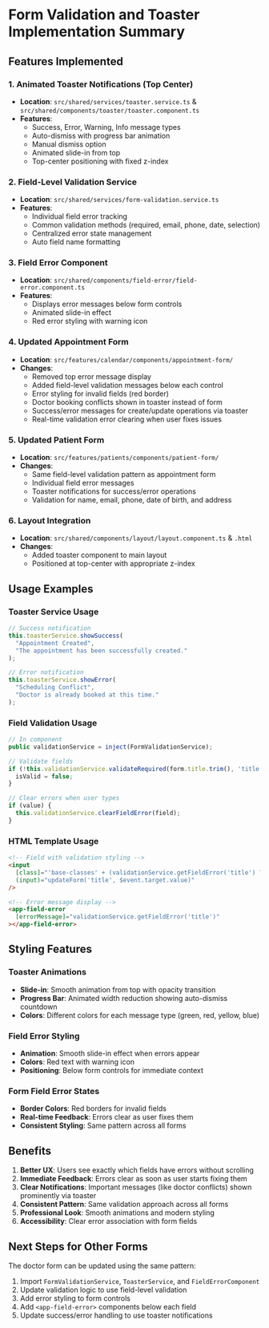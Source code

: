 # Form Validation and Toaster Implementation Summary

## Features Implemented

### 1. Animated Toaster Notifications (Top Center)

- **Location**: `src/shared/services/toaster.service.ts` & `src/shared/components/toaster/toaster.component.ts`
- **Features**:
  - Success, Error, Warning, Info message types
  - Auto-dismiss with progress bar animation
  - Manual dismiss option
  - Animated slide-in from top
  - Top-center positioning with fixed z-index

### 2. Field-Level Validation Service

- **Location**: `src/shared/services/form-validation.service.ts`
- **Features**:
  - Individual field error tracking
  - Common validation methods (required, email, phone, date, selection)
  - Centralized error state management
  - Auto field name formatting

### 3. Field Error Component

- **Location**: `src/shared/components/field-error/field-error.component.ts`
- **Features**:
  - Displays error messages below form controls
  - Animated slide-in effect
  - Red error styling with warning icon

### 4. Updated Appointment Form

- **Location**: `src/features/calendar/components/appointment-form/`
- **Changes**:
  - Removed top error message display
  - Added field-level validation messages below each control
  - Error styling for invalid fields (red border)
  - Doctor booking conflicts shown in toaster instead of form
  - Success/error messages for create/update operations via toaster
  - Real-time validation error clearing when user fixes issues

### 5. Updated Patient Form

- **Location**: `src/features/patients/components/patient-form/`
- **Changes**:
  - Same field-level validation pattern as appointment form
  - Individual field error messages
  - Toaster notifications for success/error operations
  - Validation for name, email, phone, date of birth, and address

### 6. Layout Integration

- **Location**: `src/shared/components/layout/layout.component.ts` & `.html`
- **Changes**:
  - Added toaster component to main layout
  - Positioned at top-center with appropriate z-index

## Usage Examples

### Toaster Service Usage

```typescript
// Success notification
this.toasterService.showSuccess(
  "Appointment Created",
  "The appointment has been successfully created."
);

// Error notification
this.toasterService.showError(
  "Scheduling Conflict",
  "Doctor is already booked at this time."
);
```

### Field Validation Usage

```typescript
// In component
public validationService = inject(FormValidationService);

// Validate fields
if (!this.validationService.validateRequired(form.title.trim(), 'title')) {
  isValid = false;
}

// Clear errors when user types
if (value) {
  this.validationService.clearFieldError(field);
}
```

### HTML Template Usage

```html
<!-- Field with validation styling -->
<input
  [class]="'base-classes' + (validationService.getFieldError('title') ? ' border-red-300' : ' border-gray-300')"
  (input)="updateForm('title', $event.target.value)"
/>

<!-- Error message display -->
<app-field-error
  [errorMessage]="validationService.getFieldError('title')"
></app-field-error>
```

## Styling Features

### Toaster Animations

- **Slide-in**: Smooth animation from top with opacity transition
- **Progress Bar**: Animated width reduction showing auto-dismiss countdown
- **Colors**: Different colors for each message type (green, red, yellow, blue)

### Field Error Styling

- **Animation**: Smooth slide-in effect when errors appear
- **Colors**: Red text with warning icon
- **Positioning**: Below form controls for immediate context

### Form Field Error States

- **Border Colors**: Red borders for invalid fields
- **Real-time Feedback**: Errors clear as user fixes them
- **Consistent Styling**: Same pattern across all forms

## Benefits

1. **Better UX**: Users see exactly which fields have errors without scrolling
2. **Immediate Feedback**: Errors clear as soon as user starts fixing them
3. **Clear Notifications**: Important messages (like doctor conflicts) shown prominently via toaster
4. **Consistent Pattern**: Same validation approach across all forms
5. **Professional Look**: Smooth animations and modern styling
6. **Accessibility**: Clear error association with form fields

## Next Steps for Other Forms

The doctor form can be updated using the same pattern:

1. Import `FormValidationService`, `ToasterService`, and `FieldErrorComponent`
2. Update validation logic to use field-level validation
3. Add error styling to form controls
4. Add `<app-field-error>` components below each field
5. Update success/error handling to use toaster notifications
